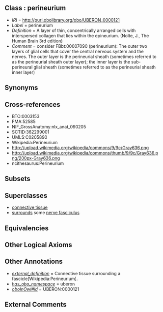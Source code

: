 
## Class : perineurium

 * *IRI* = http://purl.obolibrary.org/obo/UBERON_0000121
 * *Label* = perineurium
 * *Definition* = A layer of thin, concentrically arranged cells with interspersed collagen that lies within the epineurium. (Nolte, J., The Human Brain 3rd edition)
 * *Comment* = consider FBbt:00007090 (perineurium): The outer two layers of glial cells that cover the central nervous system and the nerves. The outer layer is the perineurial sheath (sometimes referred to as the perineurial sheath outer layer); the inner layer is the sub-perineural glial sheath (sometimes referred to as the perineurial sheath inner layer)

## Synonyms


## Cross-references

 * BTO:0003153
 * FMA:52585
 * NIF_GrossAnatomy:nlx_anat_090205
 * SCTID:362299001
 * UMLS:C0205890
 * Wikipedia:Perineurium
 * http://upload.wikimedia.org/wikipedia/commons/9/9c/Gray636.png
 * http://upload.wikimedia.org/wikipedia/commons/thumb/9/9c/Gray636.png/200px-Gray636.png
 * ncithesaurus:Perineurium

## Subsets


## Superclasses

 * [connective tissue](../../UBERON/84/UBERON_0002384.md)
 * [surrounds](../../RO/21/RO_0002221.md) some [nerve fasciculus](../../UBERON/19/UBERON_0001019.md)

## Equivalencies


## Other Logical Axioms


## Other Annotations

 * *[external_definition](../../UBPROP/01/UBPROP_0000001.md)* = Connective tissue surrounding a fascicle[Wikipedia:Perineurium].
 * *[has_obo_namespace](../../ce/oboInOwl#hasOBONamespace.md)* = uberon
 * *[oboInOwl#id](../../id/oboInOwl#id.md)* = UBERON:0000121

## External Comments

